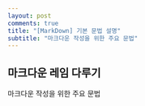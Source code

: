 ```yaml
---
layout: post
comments: true
title: "[MarkDown] 기본 문법 설명"
subtitle: "마크다운 작성을 위한 주요 문법"
---
```


## 마크다운 레임 다루기


마크다운 작성을 위한 주요 문법
